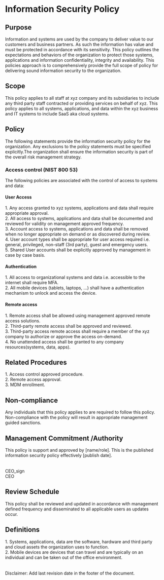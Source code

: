 <h1>Information Security Policy</h1>

<h2>Purpose</h2>
Information and systems are used by the company to deliver value to our customers and business partners. As such the information has value and must be protected in accordance with its sensitivity.
This policy outlines the expectations and behaviors of the organization  to protect those systems, applications and information confidentiality, integrity and availability.
This policies approach is to comprehensively provide the full scope of policy for delivering sound information security to the organization.

<h2>Scope</h2>
This policy applies to all staff at xyz company and its subsidiaries to include any third party staff contracted or providing services on behalf of xyz.
This policy applies to all systems, applications, and data within the xyz business and IT systems to include SaaS aka cloud systems.

<h2> Policy </h2>
   The following statements provide the information security policy for the organization. Any exclusions to the policy statements must be specified explicitly.The organization shall ensure the information security is part of the overall risk management strategy.
    <h3>Access control (NIST 800 53)</h3>
        The following policies are associated with the control of access to systems and data: <br/>
        <h4>User Access</h4>
            1. Any access granted to xyz systems, applications and data shall require appropriate approval. <br/>
            2. All access to systems, applications and data shall be documented and reviewed for validity on management approved frequency. <br/>
            3. Account access to systems, applications and data shall be removed when no longer appropriate on demand or as discovered during review. <br/>
            4. User account types shall be appropriate for user access required i.e. general, privileged, non-staff (3rd party), guest and emergency users. <br/>
            5. Shared User accounts shall be explicitly approved by management in case by case basis. <br/>
        <h4> Authentication</h4>
            1. All access to organizational systems and data i.e. accessible to the internet shall require MFA. <br/>
            2. All mobile devices (tablets, laptops, …) shall have a authentication mechanism to unlock and access the device. <br/>
        <h4> Remote access </h4>
            1. Remote access shall be allowed using management approved remote access solutions. <br/>
            2. Third-party remote access shall be approved and reviewed. <br/>
            3. Third-party access remote access shall require a member of the xyz company to authorize or approve the access on-demand. <br/>
            4. No unattended access shall be granted to any company resources(systems, data, apps). <br/>

<h2>Related Procedures </h2>
    1. Access control approved procedure. <br/>
    2. Remote access approval. <br/>
    3. MDM enrollment. <br/>
<h2> Non-compliance </h2>
    Any individuals that this policy applies to are required to follow this policy. Non-compliance with the policy will result in appropriate management guided sanctions.
<h2> Management Commitment /Authority </h2>
   This policy is support and approved by [name/role]. This is the published information security policy effectively [publish date]. <br/>
   <br/>
   <br/>
   CEO_sign <br/>
   CEO
<h2>Review Schedule </h2>
    This policy shall be reviewed and updated in accordance with management defined frequency and disseminated to all applicable users as updates occur.
<h2> Definitions </h2>
    1. Systems, applications, data are the software, hardware and third party and cloud assets the organization uses to function. <br/>
    2. Mobile devices are devices that can travel and are typically on an individual and can be taken out of the office environment. <br/>
<br/>
<br/>
Disclaimer: Add last revision date in the footer of the document.

